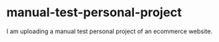 # manual-test-personal-project
I am uploading a manual test personal project of an ecommerce website. 

